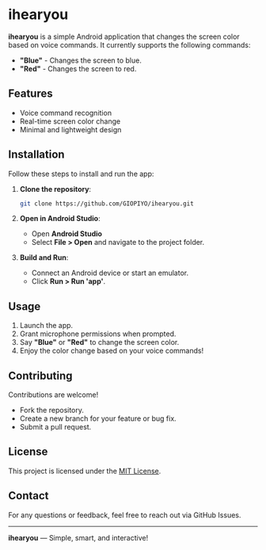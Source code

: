 # ihearyou

**ihearyou** is a simple Android application that changes the screen color based on voice commands. It currently supports the following commands:
- **"Blue"** - Changes the screen to blue.
- **"Red"** - Changes the screen to red.

## Features

- Voice command recognition
- Real-time screen color change
- Minimal and lightweight design

## Installation

Follow these steps to install and run the app:

1. **Clone the repository**:
    ```bash
    git clone https://github.com/GIOPIYO/ihearyou.git
    ```

2. **Open in Android Studio**:
    - Open **Android Studio**
    - Select **File > Open** and navigate to the project folder.

3. **Build and Run**:
    - Connect an Android device or start an emulator.
    - Click **Run > Run 'app'**.

## Usage

1. Launch the app.
2. Grant microphone permissions when prompted.
3. Say **"Blue"** or **"Red"** to change the screen color.
4. Enjoy the color change based on your voice commands!

## Contributing

Contributions are welcome!  
- Fork the repository.
- Create a new branch for your feature or bug fix.
- Submit a pull request.

## License

This project is licensed under the [MIT License](LICENSE).

## Contact

For any questions or feedback, feel free to reach out via GitHub Issues.  

---

**ihearyou** — Simple, smart, and interactive!
